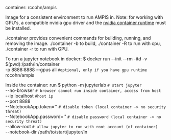 container: rccohn/ampis

Image for a consistent environment to run AMPIS in.
Note: for working with GPU's, a compatible nvidia gpu driver and the [nvidia container runtime](https://github.com/NVIDIA/nvidia-container-runtime) must be installed.

./container provides convenient commands for building, running, and removing the image.
./container -b to build, ./container -R to run with cpu, ./container -r to run with GPU.

To run a jupyter notebook in docker:
$ docker run --init --rm -itd -v $(pwd):/path/in/container \
             -p 8888:8888
             --gpus all `#optional, only if you have gpu runtime`\
             rccohn/ampis 
             
Inside the container: run
$ python -m jupyterlab `# start jupyter` \
	--no-browser `# browser cannot run inside container, access from host`\
        --ip localhost `#host ip` \
        --port 8888 \
	--NotebookApp.token='' `# disable token (local container -> no security threat)`\
	--NotebookApp.password='' `# disable password (local container -> no security threat)` \
	--allow-root `# allow jupyter to run with root account (of container)` \
	--notebook-dir /path/to/start/jupyter/in


